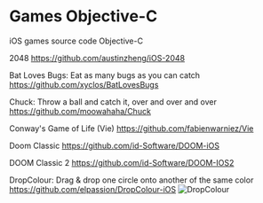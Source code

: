 # Games Objective-C
iOS games source code Objective-C


2048
https://github.com/austinzheng/iOS-2048

Bat Loves Bugs: Eat as many bugs as you can catch
https://github.com/xyclos/BatLovesBugs

Chuck: Throw a ball and catch it, over and over and over
https://github.com/moowahaha/Chuck

Conway's Game of Life (Vie)
https://github.com/fabienwarniez/Vie

Doom Classic
https://github.com/id-Software/DOOM-iOS

DOOM Classic 2
https://github.com/id-Software/DOOM-IOS2

DropColour: Drag & drop one circle onto another of the same color
https://github.com/elpassion/DropColour-iOS
![DropColour](https://camo.githubusercontent.com/325a0d58c8f3cff24049ed39b95d914abd2613f9/687474703a2f2f61322e6d7a7374617469632e636f6d2f75732f7233302f507572706c6536302f76342f37662f35302f35612f37663530356164392d623036352d653865332d366665322d3664383631306331336661372f73637265656e363936783639362e6a706567 "DropColour: Drag & drop one circle onto another of the same color")

